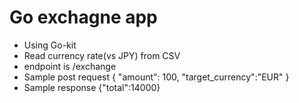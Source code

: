 # Go exchagne app
- Using Go-kit
- Read currency rate(vs JPY) from CSV 
- endpoint is /exchange
- Sample post request
    {
        "amount": 100,
        "target_currency":"EUR"
    }
- Sample response
    {"total":14000}

